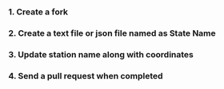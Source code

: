 ### 1. Create a fork
### 2. Create a text file or json file named as State Name
### 3. Update station name along with coordinates
### 4. Send a pull request when completed
